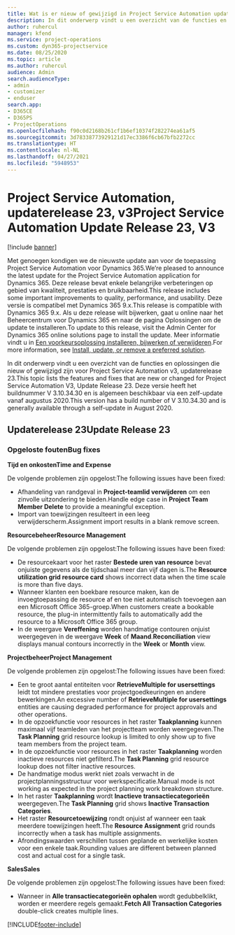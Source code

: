 ```yaml
---
title: Wat is er nieuw of gewijzigd in Project Service Automation updaterelease 23, v3
description: In dit onderwerp vindt u een overzicht van de functies en oplossingen die beschikbaar zijn voor Project Service Automation updaterelease 23, v3.
author: ruhercul
manager: kfend
ms.service: project-operations
ms.custom: dyn365-projectservice
ms.date: 08/25/2020
ms.topic: article
ms.author: ruhercul
audience: Admin
search.audienceType:
- admin
- customizer
- enduser
search.app:
- D365CE
- D365PS
- ProjectOperations
ms.openlocfilehash: f90c0d2168b261cf1b6ef10374f282274ea61af5
ms.sourcegitcommit: 3d78338773929121d17ec3386f6cb67bfb2272cc
ms.translationtype: HT
ms.contentlocale: nl-NL
ms.lasthandoff: 04/27/2021
ms.locfileid: "5948953"
---
```

# <a name="project-service-automation-update-release-23-v3"></a><span data-ttu-id="9deec-103">Project Service Automation, updaterelease 23, v3</span><span class="sxs-lookup"><span data-stu-id="9deec-103">Project Service Automation Update Release 23, V3</span></span>

[!include [banner](../includes/psa-now-project-operations.md)]

<span data-ttu-id="9deec-104">Met genoegen kondigen we de nieuwste update aan voor de toepassing Project Service Automation voor Dynamics 365.</span><span class="sxs-lookup"><span data-stu-id="9deec-104">We’re pleased to announce the latest update for the Project Service Automation application for Dynamics 365.</span></span> <span data-ttu-id="9deec-105">Deze release bevat enkele belangrijke verbeteringen op gebied van kwaliteit, prestaties en bruikbaarheid.</span><span class="sxs-lookup"><span data-stu-id="9deec-105">This release includes some important improvements to quality, performance, and usability.</span></span> <span data-ttu-id="9deec-106">Deze versie is compatibel met Dynamics 365 9.x.</span><span class="sxs-lookup"><span data-stu-id="9deec-106">This release is compatible with Dynamics 365 9.x.</span></span> <span data-ttu-id="9deec-107">Als u deze release wilt bijwerken, gaat u online naar het Beheercentrum voor Dynamics 365 en naar de pagina Oplossingen om de update te installeren.</span><span class="sxs-lookup"><span data-stu-id="9deec-107">To update to this release, visit the Admin Center for Dynamics 365 online solutions page to install the update.</span></span> <span data-ttu-id="9deec-108">Meer informatie vindt u in [Een voorkeursoplossing installeren, bijwerken of verwijderen](/power-platform/admin/install-remove-preferred-solution).</span><span class="sxs-lookup"><span data-stu-id="9deec-108">For more information, see [Install, update, or remove a preferred solution](/power-platform/admin/install-remove-preferred-solution).</span></span>

<span data-ttu-id="9deec-109">In dit onderwerp vindt u een overzicht van de functies en oplossingen die nieuw of gewijzigd zijn voor Project Service Automation v3, updaterelease 23.</span><span class="sxs-lookup"><span data-stu-id="9deec-109">This topic lists the features and fixes that are new or changed for Project Service Automation V3, Update Release 23.</span></span> <span data-ttu-id="9deec-110">Deze versie heeft het buildnummer V 3.10.34.30 en is algemeen beschikbaar via een zelf-update vanaf augustus 2020.</span><span class="sxs-lookup"><span data-stu-id="9deec-110">This version has a build number of V 3.10.34.30 and is generally available through a self-update in August 2020.</span></span>

## <a name="update-release-23"></a><span data-ttu-id="9deec-111">Updaterelease 23</span><span class="sxs-lookup"><span data-stu-id="9deec-111">Update Release 23</span></span>

### <a name="bug-fixes"></a><span data-ttu-id="9deec-112">Opgeloste fouten</span><span class="sxs-lookup"><span data-stu-id="9deec-112">Bug fixes</span></span>

<span data-ttu-id="9deec-113">**Tijd en onkosten**</span><span class="sxs-lookup"><span data-stu-id="9deec-113">**Time and Expense**</span></span>

<span data-ttu-id="9deec-114">De volgende problemen zijn opgelost:</span><span class="sxs-lookup"><span data-stu-id="9deec-114">The following issues have been fixed:</span></span>
- <span data-ttu-id="9deec-115">Afhandeling van randgeval in **Project-teamlid verwijderen** om een zinvolle uitzondering te bieden.</span><span class="sxs-lookup"><span data-stu-id="9deec-115">Handle edge case in **Project Team Member Delete** to provide a meaningful exception.</span></span>
- <span data-ttu-id="9deec-116">Import van toewijzingen resulteert in een leeg verwijderscherm.</span><span class="sxs-lookup"><span data-stu-id="9deec-116">Assignment import results in a blank remove screen.</span></span>

<span data-ttu-id="9deec-117">**Resourcebeheer**</span><span class="sxs-lookup"><span data-stu-id="9deec-117">**Resource Management**</span></span>

<span data-ttu-id="9deec-118">De volgende problemen zijn opgelost:</span><span class="sxs-lookup"><span data-stu-id="9deec-118">The following issues have been fixed:</span></span>

- <span data-ttu-id="9deec-119">De resourcekaart voor het raster **Bestede uren van resource** bevat onjuiste gegevens als de tijdschaal meer dan vijf dagen is.</span><span class="sxs-lookup"><span data-stu-id="9deec-119">The **Resource utilization grid resource card** shows incorrect data when the time scale is more than five days.</span></span>
- <span data-ttu-id="9deec-120">Wanneer klanten een boekbare resource maken, kan de invoegtoepassing de resource af en toe niet automatisch toevoegen aan een Microsoft Office 365-groep.</span><span class="sxs-lookup"><span data-stu-id="9deec-120">When customers create a bookable resource, the plug-in intermittently fails to automatically add the resource to a Microsoft Office 365 group.</span></span>
- <span data-ttu-id="9deec-121">In de weergave **Vereffening** worden handmatige contouren onjuist weergegeven in de weergave **Week** of **Maand**.</span><span class="sxs-lookup"><span data-stu-id="9deec-121">**Reconciliation** view displays manual contours incorrectly in the **Week** or **Month** view.</span></span>

<span data-ttu-id="9deec-122">**Projectbeheer**</span><span class="sxs-lookup"><span data-stu-id="9deec-122">**Project Management**</span></span>

<span data-ttu-id="9deec-123">De volgende problemen zijn opgelost:</span><span class="sxs-lookup"><span data-stu-id="9deec-123">The following issues have been fixed:</span></span>

- <span data-ttu-id="9deec-124">Een te groot aantal entiteiten voor **RetrieveMultiple for usersettings** leidt tot mindere prestaties voor projectgoedkeuringen en andere bewerkingen.</span><span class="sxs-lookup"><span data-stu-id="9deec-124">An excessive number of **RetrieveMultiple for usersettings** entities are causing degraded performance for project approvals and other operations.</span></span>
- <span data-ttu-id="9deec-125">In de opzoekfunctie voor resources in het raster **Taakplanning** kunnen maximaal vijf teamleden van het projectteam worden weergegeven.</span><span class="sxs-lookup"><span data-stu-id="9deec-125">The **Task Planning** grid resource lookup is limited to only show up to five team members from the project team.</span></span> 
- <span data-ttu-id="9deec-126">In de opzoekfunctie voor resources in het raster **Taakplanning** worden inactieve resources niet gefilterd.</span><span class="sxs-lookup"><span data-stu-id="9deec-126">The **Task Planning** grid resource lookup does not filter inactive resources.</span></span>
- <span data-ttu-id="9deec-127">De handmatige modus werkt niet zoals verwacht in de projectplanningsstructuur voor werkspecificatie.</span><span class="sxs-lookup"><span data-stu-id="9deec-127">Manual mode is not working as expected in the project planning work breakdown structure.</span></span>
- <span data-ttu-id="9deec-128">In het raster **Taakplanning** wordt **Inactieve transactiecategorieën** weergegeven.</span><span class="sxs-lookup"><span data-stu-id="9deec-128">The **Task Planning** grid shows **Inactive Transaction Categories**.</span></span>
- <span data-ttu-id="9deec-129">Het raster **Resourcetoewijzing** rondt onjuist af wanneer een taak meerdere toewijzingen heeft.</span><span class="sxs-lookup"><span data-stu-id="9deec-129">The **Resource Assignment** grid rounds incorrectly when a task has multiple assignments.</span></span>
- <span data-ttu-id="9deec-130">Afrondingswaarden verschillen tussen geplande en werkelijke kosten voor een enkele taak.</span><span class="sxs-lookup"><span data-stu-id="9deec-130">Rounding values are different between planned cost and actual cost for a single task.</span></span>

<span data-ttu-id="9deec-131">**Sales**</span><span class="sxs-lookup"><span data-stu-id="9deec-131">**Sales**</span></span>

<span data-ttu-id="9deec-132">De volgende problemen zijn opgelost:</span><span class="sxs-lookup"><span data-stu-id="9deec-132">The following issues have been fixed:</span></span>

- <span data-ttu-id="9deec-133">Wanneer in **Alle transactiecategorieën ophalen** wordt gedubbelklikt, worden er meerdere regels gemaakt.</span><span class="sxs-lookup"><span data-stu-id="9deec-133">**Fetch All Transaction Categories** double-click creates multiple lines.</span></span>


[!INCLUDE[footer-include](../includes/footer-banner.md)]